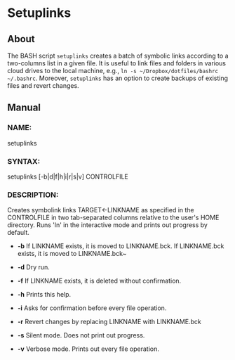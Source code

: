 # Setuplinks
## About
The BASH script `setuplinks` creates a batch of symbolic links according to a two-columns list in a given file.
It is useful to link files and folders in various cloud drives to the local machine, e.g., `ln -s ~/Dropbox/dotfiles/bashrc ~/.bashrc`.
Moreover, `setuplinks` has an option to create backups of existing files and revert changes.
## Manual
### NAME:
   setuplinks
### SYNTAX:
   setuplinks [-b|d|f|h|i|r|s|v] CONTROLFILE
### DESCRIPTION:
   Creates symbolink links TARGET<-LINKNAME as specified in the
   CONTROLFILE in two tab-separated columns relative to the user's HOME directory.
   Runs 'ln' in the interactive mode and prints out progress by default.
   
   * **-b**       If LINKNAME exists, it is moved to LINKNAME.bck.
                  If LINKNAME.bck exists, it is moved to LINKNAME.bck~
          
   * **-d**    Dry run.
   
   * **-f**     If LINKNAME exists, it is deleted without confirmation.
   
   * **-h**     Prints this help.
   
   * **-i**     Asks for confirmation before every file operation.
  
   * **-r**     Revert changes by replacing LINKNAME with LINKNAME.bck
 
   * **-s**     Silent  mode. Does not print out progress.
   
   * **-v**     Verbose mode. Prints out every file operation.
   
